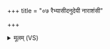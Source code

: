 +++
title = "०७ रैभ्यासीदनुदेयी नाराशंसी"

+++
<details><summary>मूलम् (VS)</summary>

रैभ्या॑सीदनु॒देयी॑ नाराशं॒सी न्योच॑नी।सू॒र्याया॑ भ॒द्रमिद्वासो॒ गाथ॑यति॒परि॑ष्कृता ॥
</details>
